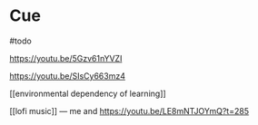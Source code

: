 # Cue

#todo

<https://youtu.be/5Gzv61nYVZI>

https://youtu.be/SIsCy663mz4

[[environmental dependency of learning]]

[[lofi music]] &mdash; me and <https://youtu.be/LE8mNTJOYmQ?t=285>
